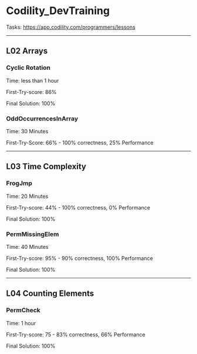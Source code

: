 # Codility_DevTraining
Tasks: https://app.codility.com/programmers/lessons


---
## L02 Arrays
### Cyclic Rotation

Time: less than 1 hour

First-Try-score: 86%

Final Solution: 100%


### OddOccurrencesInArray

Time: 30 Minutes

First-Try-Score: 66% - 100% correctness, 25% Performance

---
## L03 Time Complexity
### FrogJmp

Time: 20 Minutes

First-Try-score: 44% - 100% correctness, 0% Performance

Final Solution: 100%


### PermMissingElem

Time: 40 Minutes

First-Try-score: 95% - 90% correctness, 100% Performance

Final Solution: 100%


---
## L04 Counting Elements
### PermCheck

Time: 1 hour

First-Try-score: 75 - 83% correctness, 66% Performance

Final Solution: 100%
